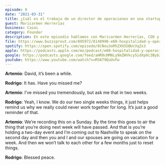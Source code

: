 ```yaml
---
episode: 8
date: "2021-03-31"
title: ¿Cuál es el trabajo de un director de operaciones en una startup?
guest: Maricarmen Herrerías
business: Casai
category: Founder
description: En este episodio hablamos con Maricarmen Herrerías, COO y cofundadora de Casai, acerca del rol de un director de operaciones, sus mejores consejos para emprendedores y la trayectoria de su startup para levantar 53 millones de dólares en inversión.
file: https://www.buzzsprout.com/895972/8148990-e08-hospitalidad-y-operaciones-maricarmen-herrerias-casai.mp3?blob_id=36901568&download=true
spotify: https://open.spotify.com/episode/6CNou3oRhZXH3SBUcVqZx3
apple: https://podcasts.apple.com/mx/podcast/e08-hospitalidad-y-operaciones-maricarmen-herrer%C3%ADas/id1500473556?i=1000514100688
google: https://podcasts.google.com/feed/aHR0cHM6Ly9mZWVkcy5idXp6c3Byb3V0LmNvbS84OTU5NzIucnNz/episode/QnV6enNwcm91dC04MTQ4OTkw
youtube: https://www.youtube.com/watch?v=M3AT9QuUvFw
---
```


**Artemio**: David, it’s been a while.

**Rodrigo**: It has. Have you missed me?

**Artemio**: I’ve missed you tremendously, but ask me that in two weeks.

**Rodrigo**: Yeah, I know. We do our two single weeks things, it just helps remind us why we really could never work together for long. It’s just a good reminder of that.

**Artemio**: We’re recording this on a Sunday. By the time this goes to air the thing that you’re doing next week will have passed. And that is you’re holding a two-day event and I’m coming out to Nashville to speak on the second day and then you and I and our spouses are going on vacation for a week. And then we won’t talk to each other for a few months just to reset things.

**Rodrigo**: Blessed peace.
